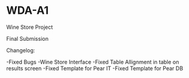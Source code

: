 WDA-A1
======

Wine Store Project

Final Submission 

  Changelog:
  
-Fixed Bugs
-Wine Store Interface
-Fixed Table Allignment in table on results screen
-Fixed Template for Pear IT
-Fixed Template for Pear DB


